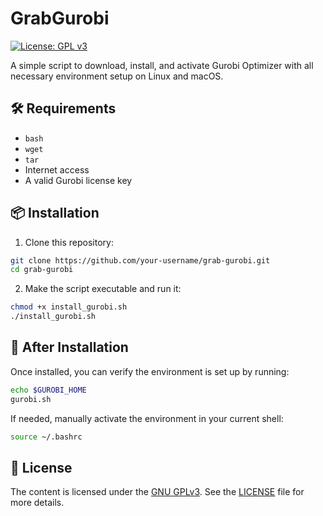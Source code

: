 # GrabGurobi

[![License: GPL v3](https://img.shields.io/badge/License-GPLv3-blue.svg)](https://www.gnu.org/licenses/gpl-3.0)

A simple script to download, install, and activate Gurobi Optimizer with all necessary environment setup on Linux and macOS.


## 🛠️ Requirements

- `bash`
- `wget`
- `tar`
- Internet access
- A valid Gurobi license key


## 📦 Installation

1. Clone this repository:

```bash
git clone https://github.com/your-username/grab-gurobi.git
cd grab-gurobi
```

2. Make the script executable and run it:

```bash
chmod +x install_gurobi.sh
./install_gurobi.sh
```

## 🌱 After Installation

Once installed, you can verify the environment is set up by running:

```bash
echo $GUROBI_HOME
gurobi.sh
```

If needed, manually activate the environment in your current shell:

```bash
source ~/.bashrc
```

## 📄 License

The content is licensed under the [GNU GPLv3]( https://www.gnu.org/licenses/gpl-3.0.txt).
See the [LICENSE](LICENSE) file for more details.